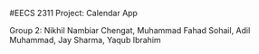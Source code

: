 #EECS 2311 Project: Calendar App

Group 2:
Nikhil Nambiar Chengat, Muhammad Fahad Sohail, Adil Muhammad, Jay Sharma, Yaqub Ibrahim
